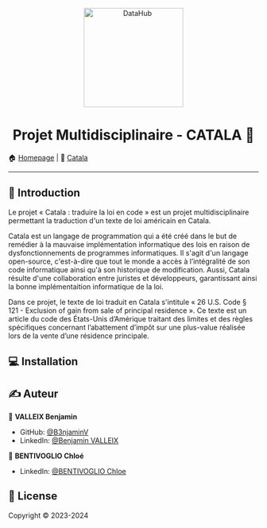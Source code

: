 <p align="center">
<img alt="DataHub" src="https://github.com/CatalaLang/catala/raw/master/doc/images/logo.png" height="200px" />
</p>
<h1 align="center"> Projet Multidisciplinaire - CATALA 👋</h1>

🏠 [Homepage](https://github.com/B3njaminV/catala-law-project) |
📰 [Catala](https://github.com/CatalaLang/catala)

---

## 📣 Introduction

Le projet « Catala : traduire la loi en code » est un projet multidisciplinaire permettant la traduction d'un texte de loi américain en Catala. 

Catala est un langage de programmation qui a été créé dans le but de remédier à la mauvaise implémentation informatique des lois en raison de dysfonctionnements de programmes informatiques. Il s'agit d'un langage open-source, c'est-à-dire que tout le monde a accès à l’intégralité de son code informatique ainsi qu'à son historique de modification. Aussi, Catala résulte d'une collaboration entre juristes et développeurs, garantissant ainsi la bonne implémentaition informatique de la loi. 

Dans ce projet, le texte de loi traduit en Catala s'intitule « 26 U.S. Code § 121 - Exclusion of gain from sale of principal residence ». Ce texte est un article du code des États-Unis d’Amérique traitant des limites et des règles spécifiques concernant l’abattement d’impôt sur une plus-value réalisée lors de la vente d’une résidence principale. 

## ‍💻 Installation

## ✍️ Auteur

👤 **VALLEIX Benjamin**

* GitHub: [@B3njaminV](https://github.com/B3njaminV)
* LinkedIn: [@Benjamin VALLEIX](https://www.linkedin.com/in/benjamin-valleix-27115719a)

👤 **BENTIVOGLIO Chloé**

* LinkedIn: [@BENTIVOGLIO Chloe](https://fr.linkedin.com/in/chlo%C3%A9-bentivoglio-a21606239)


## 📝 License

Copyright © 2023-2024
